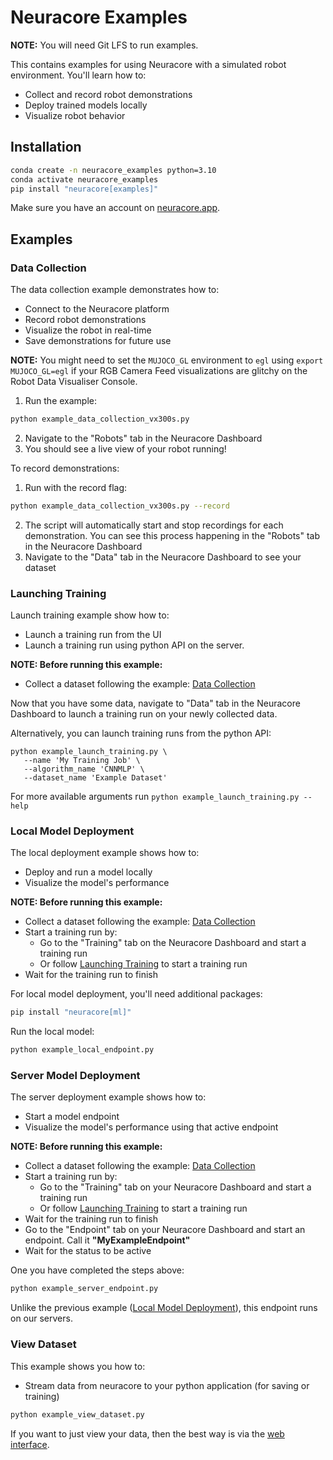 # Neuracore Examples

**NOTE:** You will need Git LFS to run examples.

This contains examples for using Neuracore with a simulated robot environment. You'll learn how to:
- Collect and record robot demonstrations
- Deploy trained models locally
- Visualize robot behavior

## Installation

```bash
conda create -n neuracore_examples python=3.10
conda activate neuracore_examples
pip install "neuracore[examples]"
```

Make sure you have an account on [neuracore.app](https://neuracore.app).

## Examples

### Data Collection
The data collection example demonstrates how to:
- Connect to the Neuracore platform
- Record robot demonstrations
- Visualize the robot in real-time
- Save demonstrations for future use

**NOTE:** You might need to set the `MUJOCO_GL` environment to `egl` using `export MUJOCO_GL=egl` if your RGB Camera Feed visualizations are glitchy on the Robot Data Visualiser Console.

1. Run the example:
```bash
python example_data_collection_vx300s.py
```
2. Navigate to the "Robots" tab in the Neuracore Dashboard
3. You should see a live view of your robot running!

To record demonstrations:
1. Run with the record flag:
```bash
python example_data_collection_vx300s.py --record
```
2. The script will automatically start and stop recordings for each demonstration. You can see this process happening in the "Robots" tab in the Neuracore Dashboard
3. Navigate to the "Data" tab in the Neuracore Dashboard to see your dataset


### Launching Training
Launch training example show how to:
- Launch a training run from the UI
- Launch a training run using python API on the server.

**NOTE: Before running this example:**
- Collect a dataset following the example: [Data Collection](#data-collection)

Now that you have some data, navigate to "Data" tab in the Neuracore Dashboard to launch a training run on your newly collected data.

Alternatively, you can launch training runs from the python API:

```
python example_launch_training.py \
   --name 'My Training Job' \
   --algorithm_name 'CNNMLP' \
   --dataset_name 'Example Dataset'
```
For more available arguments run `python example_launch_training.py --help`


### Local Model Deployment
The local deployment example shows how to:
- Deploy and run a model locally
- Visualize the model's performance

**NOTE: Before running this example:**
- Collect a dataset following the example: [Data Collection](#data-collection)
- Start a training run by:
   - Go to the "Training" tab on the Neuracore Dashboard and start a training run
   - Or follow [Launching Training](#launching-training) to start a training run
- Wait for the training run to finish

For local model deployment, you'll need additional packages:
```bash
pip install "neuracore[ml]"
```


Run the local model:
```bash
python example_local_endpoint.py
```


### Server Model Deployment
The server deployment example shows how to:
- Start a model endpoint
- Visualize the model's performance using that active endpoint

**NOTE: Before running this example:**
- Collect a dataset following the example: [Data Collection](#data-collection)
- Start a training run by:
   - Go to the "Training" tab on your Neuracore Dashboard and start a training run
   - Or follow [Launching Training](#launching-training) to start a training run
- Wait for the training run to finish
- Go to the "Endpoint" tab on your Neuracore Dashboard and start an endpoint. Call it __"MyExampleEndpoint"__
- Wait for the status to be active

One you have completed the steps above:
```bash
python example_server_endpoint.py
```

Unlike the previous example ([Local Model Deployment](#local-model-deployment)), this endpoint runs on our servers. 


### View Dataset
This example shows you how to:
- Stream data from neuracore to your python application (for saving or training)

```bash
python example_view_dataset.py
```

If you want to just view your data, then the best way is via the [web interface](https://www.neuracore.app/dashboard/datasets).
